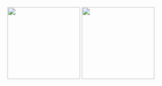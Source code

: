 <img height="165" src="https://github-readme-stats.vercel.app/api?username=tsonglew&show_icons=true&hide_title=true&theme=dark"/> <img height="165" src="https://github-readme-stats.vercel.app/api/top-langs/?username=tsonglew&layout=compact&theme=dark"/>
